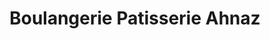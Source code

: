 ---
title: "Boulangerie Patisserie Ahnaz"
url: /fleury-les-aubrais/boulangerie-patisserie-ahnaz/
shop: boulangerie
---